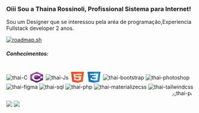### Oiii Sou a Thaina Rossinoli, Profissional Sistema para Internet!

 <p>Sou um Designer que se interessou pela aréa de programação,Experiencia Fullstack developer 2 anos.</p>

[![roadmap.sh](https://api.roadmap.sh/v1-badge/wide/6622cb6a3a0402c7d0fe3623?variant=dark)](https://roadmap.sh/u/rossinoli)

##### Conhecimentos:
<div style="display: inline_block"><br>
   <img align="center" alt="thai-C" height="30" width="40"src="https://cdn.jsdelivr.net/gh/devicons/devicon@latest/icons/c/c-original.svg">
  <img align="center" alt="thai-Csharp" height="30" width="40" src="https://raw.githubusercontent.com/devicons/devicon/master/icons/csharp/csharp-original.svg">
  <img align="center" alt="thai-Js" height="30" width="40"src="https://cdn.jsdelivr.net/gh/devicons/devicon@latest/icons/javascript/javascript-original.svg">
  <img align="center" alt="thai-HTML" height="30" width="40" src="https://raw.githubusercontent.com/devicons/devicon/master/icons/html5/html5-original.svg">
  <img align="center" alt="thai-CSS" height="30" width="40" src="https://raw.githubusercontent.com/devicons/devicon/master/icons/css3/css3-original.svg">
  <img align="center" alt="thai-bootstrap" height="30" width="40"src="https://cdn.jsdelivr.net/gh/devicons/devicon@latest/icons/bootstrap/bootstrap-original.svg">
  <img align="center" alt="thai-photoshop" height="30" width="40"src="https://cdn.jsdelivr.net/gh/devicons/devicon@latest/icons/photoshop/photoshop-original.svg">
  <img align="center" alt="thai-figma" height="30" width="40"src="https://cdn.jsdelivr.net/gh/devicons/devicon@latest/icons/figma/figma-original.svg">
  <img align="center" alt="thai-sql" height="30" width="40"src="https://cdn.jsdelivr.net/gh/devicons/devicon@latest/icons/sqldeveloper/sqldeveloper-original.svg">
  <img align="center" alt="thai-php" height="30" width="40"src="https://cdn.jsdelivr.net/gh/devicons/devicon@latest/icons/php/php-original.svg">
  <img align="center" alt="thai-materializecss" height="30" width="40"src="https://cdn.jsdelivr.net/gh/devicons/devicon@latest/icons/materializecss/materializecss-original.svg">
  <img align="center" alt="thai-tailwindcss" height="30" width="40"src="https://cdn.jsdelivr.net/gh/devicons/devicon@latest/icons/tailwindcss/tailwindcss-original.svg">
  <img align="right" alt="thai-pic" height="150" style="border-radius:50px;" src="https://user-images.githubusercontent.com/103609562/216775574-7091a5df-9d55-4deb-b491-1ac84b7d6aec.gif">
</div>
          
  ##
  
 <div> 
  <a href="https://instagram.com/thai_rossinoli/" target="_blank"><img src="https://img.shields.io/badge/-Instagram-%23E4405F?style=for-the-badge&logo=instagram&logoColor=white" target="_blank"></a>
  <a href="https://www.linkedin.com/in/thaina-rossinoli-b23b14260/" target="_blank"><img src="https://img.shields.io/badge/-LinkedIn-%230077B5?style=for-the-badge&logo=linkedin&logoColor=white" target="_blank"></a> 
</div>
